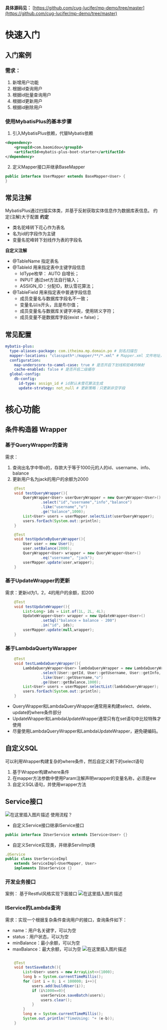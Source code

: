 **具体源码见：** [https://github.com/cug-lucifer/mp-demo/tree/master](https://github.com/cug-lucifer/mp-demo/tree/master)
# 快速入门
## 入门案例
### 需求：
1. 新增用户功能
2. 根据id查询用户
3. 根据id批量查询用户
4. 根据id更新用户
5. 根据id删除用户

### 使用MybatisPlus的基本步骤
1. 引入MybatisPlus依赖，代替Mybatis依赖
```xml
<dependency>
    <groupId>com.baomidou</groupId>
    <artifactId>mybatis-plus-boot-starter</artifactId>
</dependency>
```
2. 定义Mapper接口并继承BaseMapper
```java
public interface UserMapper extends BaseMapper<User> {
}
```
## 常见注解
MybatisPlus通过扫描实体类，并基于反射获取实体信息作为数据库表信息。
约定(注解)大于配置
**约定** 
- 类名驼峰转下花心作为表名
- 名为id的字段作为主键
- 变量名驼峰转下划线作为表的字段名

**自定义注解**
- @TableName 指定表名
- @TableId 用来指定表中主键字段信息
	-  IdType枚举： AUTO 自增长；
	-  INPUT 通过set方法自行输入；
	-  ASSIGN_ID：分配ID，默认雪花算法；
- @TableField 用来指定表中普通字段信息 
	- 成员变量名与数据库字段名不一致；
	- 变量名以is开头，且是布尔值；
	- 成员变量名与数据库关键字冲突，使用转义字符；
	- 成员变量不是数据库字段(exist = false)；

## 常见配置
```yaml
mybatis-plus:
  type-aliases-package: com.itheima.mp.domain.po # 别名扫描包
  mapper-locations: "classpath*:/mapper/**/*.xml" # Mapper.xml 文件地址，默认值
  configuration:
    map-underscore-to-camel-case: true # 是否开启下划线和驼峰的映射
    cache-enabled: false # 是否开启二级缓存
  global-config:
    db-config:
      id-type: assign_id # id默认未雪花算法生成
      update-strategy: not_null # 更新策略：只更新非空字段
```

# 核心功能
## 条件构造器 Wrapper
### 基于QueryWrapper的查询
需求：
1. 查询出名字中带o的，存款大于等于1000元的人的id、username、info、balance
2. 更新用户名为jack的用户的余额为2000
```java
	@Test
    void testQueryWrapper(){
        QueryWrapper<User> userQueryWrapper = new QueryWrapper<User>()
                .select("id","username","info","balance")
                .like("username","o")
                .ge("balance",1000);
        List<User> users = userMapper.selectList(userQueryWrapper);
        users.forEach(System.out::println);
    }

    @Test
    void testUpdateByQueryWrapper(){
        User user = new User();
        user.setBalance(2000);
        QueryWrapper<User> wrapper = new QueryWrapper<User>()
                .eq("username", "jack");
        userMapper.update(user,wrapper);
    }
```
### 基于UpdateWrapper的更新
需求：更新id为1，2，4的用户的余额，扣200
```java
	@Test
    void testUpdateWrapper(){
        List<Long> ids = List.of(1L, 2L, 4L);
        UpdateWrapper<User> wrapper = new UpdateWrapper<User>()
                .setSql("balance = balance - 200")
                .in("id", ids);
        userMapper.update(null,wrapper);
    }
```
### 基于LambdaQuertyWarapper
```java
	@Test
    void testLambdaQueryWrapper(){
        LambdaQueryWrapper<User> lambdaQueryWrapper = new LambdaQueryWrapper<User>()
                .select(User::getId, User::getUsername, User::getInfo, User::getBalance)
                .like(User::getUsername,"o")
                .ge(User::getBalance,1000);
        List<User> users = userMapper.selectList(lambdaQueryWrapper);
        users.forEach(System.out::println);
    }
```
- QueryWrapper和LambdaQueryWrapper通常用来构建select、delete、update的where条件部分
- UpdateWrapper和LambdaUpdateWrapper通常只有在set语句中比较特殊才使用
- 尽量使用LambdaQueryWrapper和LambdaUpdateWrapper，避免硬编码。

## 自定义SQL
可以利用Wrapper构建复杂的where条件，然后自定义剩下的select语句
1. 基于Wrapper构建where条件
2. 在mapper方法参数中使用Param注解声明wrapper的变量名称，必须是ew
3. 自定义SQL语句，并使用wrapper方法

## Service接口
![在这里插入图片描述](https://img-blog.csdnimg.cn/direct/dc1f01fc7fab442892f3c324001a2d36.png)
使用流程？
- 自定义Service接口继承IService接口
```java
public interface IUserService extends IService<User> {}
```
- 自定义Service实现类，并继承ServiImpl类
```java
.@Service
public class UserServiceImpl 
	extends ServiceImpl<UserMapper, User> 
	implements IUserService {}
```
### 开发业务接口

案例： 基于Restful风格实现下面接口
![在这里插入图片描述](https://img-blog.csdnimg.cn/direct/7924bf693567400cbcf9193c5ee12018.png)
### IService的Lambda查询
需求：实现一个根据复杂条件查询用户的接口，查询条件如下：
- name：用户名关键字，可以为空
- status：用户状态，可以为空
- minBalance：最小余额，可以为空
- maxBalance：最大余额，可以为空
![在这里插入图片描述](https://img-blog.csdnimg.cn/direct/0a5f636a4bb04f599b5c87a63a74abda.png)
```java

    @Test
    void testSaveBatch(){
        List<User> users = new ArrayList<>(1000);
        long b = System.currentTimeMillis();
        for (int i = 0; i < 100000; i++){
            users.add(buildUser(i));
            if (i%1000==0){
                userService.saveBatch(users);
                users.clear();
            }
        }
        long e = System.currentTimeMillis();
        System.out.println("TimeUsing: "+ (e-b));
    }
```

